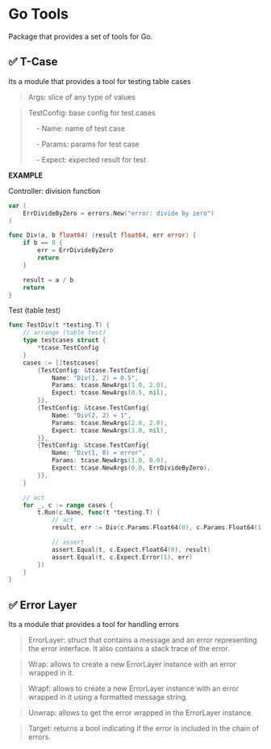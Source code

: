 # Go Tools

Package that provides a set of tools for Go.

<!-- Details -->
## ✅ T-Case
Its a module that provides a tool for testing table cases
> Args: slice of any type of values

> TestConfig: base config for test cases
>
> &nbsp;&nbsp;&nbsp;&nbsp;- Name: name of test case
>
> &nbsp;&nbsp;&nbsp;&nbsp;- Params: params for test case
>
> &nbsp;&nbsp;&nbsp;&nbsp;- Expect: expected result for test

**EXAMPLE**

Controller: division function
```go
var (
    ErrDivideByZero = errors.New("error: divide by zero")
)

func Div(a, b float64) (result float64, err error) {
    if b == 0 {
        err = ErrDivideByZero
        return
    }

    result = a / b
    return
}
```

Test (table test)
```go
func TestDiv(t *testing.T) {
    // arrange (table test)
    type testcases struct {
        *tcase.TestConfig
    }
    cases := []testcases{
        {TestConfig: &tcase.TestConfig{
            Name: "Div(1, 2) = 0.5",
            Params: tcase.NewArgs(1.0, 2.0),
            Expect: tcase.NewArgs(0.5, nil),
        }},
        {TestConfig: &tcase.TestConfig{
            Name: "Div(2, 2) = 1",
            Params: tcase.NewArgs(2.0, 2.0),
            Expect: tcase.NewArgs(1.0, nil),
        }},
        {TestConfig: &tcase.TestConfig{
            Name: "Div(1, 0) = error",
            Params: tcase.NewArgs(1.0, 0.0),
            Expect: tcase.NewArgs(0.0, ErrDivideByZero),
        }},
    }

    // act
    for _, c := range cases {
        t.Run(c.Name, func(t *testing.T) {
            // act
            result, err := Div(c.Params.Float64(0), c.Params.Float64(1))

            // assert
            assert.Equal(t, c.Expect.Float64(0), result)
            assert.Equal(t, c.Expect.Error(1), err)
        })
    }
}
```

## ✅ Error Layer
Its a module that provides a tool for handling errors
> ErrorLayer: struct that contains a message and an error representing the error interface. It also contains a stack trace of the error.

> Wrap: allows to create a new ErrorLayer instance with an error wrapped in it.

> Wrapf: allows to create a new ErrorLayer instance with an error wrapped in it using a formatted message string.

> Unwrap: allows to get the error wrapped in the ErrorLayer instance.

> Target: returns a bool indicating if the error is included in the chain of errors.